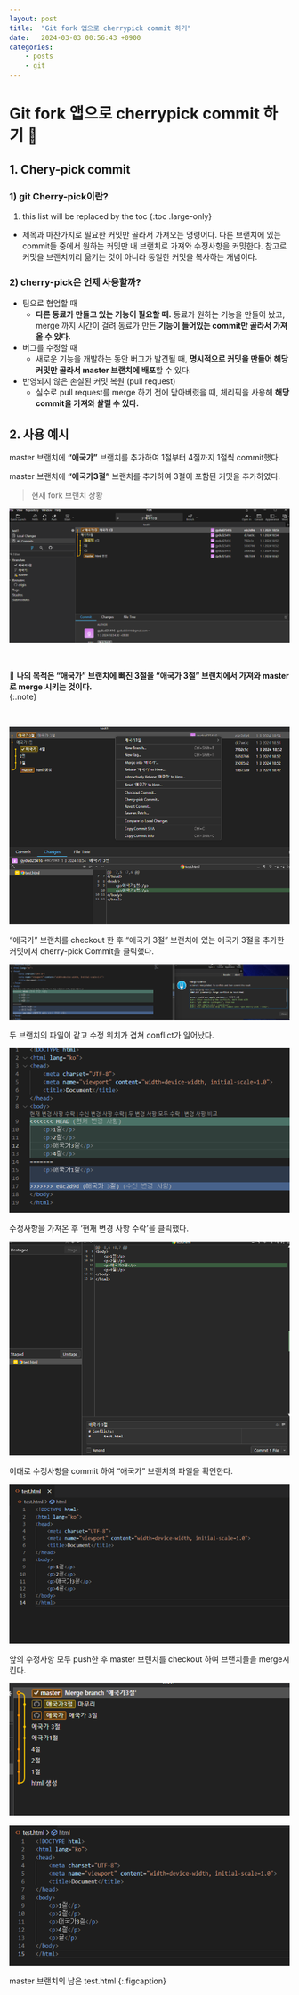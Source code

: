 ```yaml
---
layout: post
title:  "Git fork 앱으로 cherrypick commit 하기"
date:   2024-03-03 00:56:43 +0900
categories: 
    - posts
    - git
---
```


# Git fork 앱으로 cherrypick commit 하기 🍒

## 1. Chery-pick commit

### 1) git Cherry-pick이란?

1. this list will be replaced by the toc
{:toc .large-only}

- 제목과 마찬가지로 필요한 커밋만 골라서 가져오는 명령어다.
다른 브랜치에 있는 commit들 중에서 원하는 커밋만 내 브랜치로 가져와 수정사항을 커밋한다.
참고로 커밋을 브랜치끼리 옮기는 것이 아니라 동일한 커밋을 복사하는 개념이다.

### 2) cherry-pick은 언제 사용할까?

- 팀으로 협업할 때
    - **다른 동료가 만들고 있는 기능이 필요할 때.**
동료가 원하는 기능을 만들어 놨고, merge 까지 시간이 걸려 동료가 만든 **기능이 들어있는 commit만 골라서 가져올 수 있다.**
- 버그를 수정할 때
    - 새로운 기능을 개발하는 동안 버그가 발견될 때, **명시적으로 커밋을 만들어 해당 커밋만 골라서 master 브랜치에 배포**할 수 있다.
- 반영되지 않은 손실된 커밋 복원 (pull request)
    - 실수로 pull request를 merge 하기 전에 닫아버렸을 때, 체리픽을 사용해 **해당 commit을 가져와 살릴 수 있다.**

## 2. 사용 예시

master 브랜치에 **“애국가”** 브랜치를 추가하여 1절부터 4절까지 1절씩 commit했다.

master 브랜치에 **“애국가3절”** 브랜치를 추가하여 3절이 포함된 커밋을 추가하였다.

> 현재 fork 브랜치 상황
> 

![Full-width image](/assets/img/git/1-1.png)

<br />



🍒 **나의 목적은 “애국가” 브랜치에 빠진 3절을 “애국가 3절” 브랜치에서 가져와 master로 merge 시키는 것이다.** <br/>
{:.note}
  

<br />

![Full-width image](/assets/img/git/1-2.png)

“애국가” 브랜치를 checkout 한 후 “애국가 3절” 브랜치에 있는 애국가 3절을 추가한 커밋에서 cherry-pick Commit을 클릭했다.

![Full-width image](/assets/img/git/1-3.png)

두 브랜치의 파일이 같고 수정 위치가 겹쳐 conflict가 일어났다.

![Full-width image](/assets/img/git/1-4.png)

수정사항을 가져온 후 ‘현재 변경 사항 수락’을 클릭했다.

![Full-width image](/assets/img/git/1-5.png)

이대로 수정사항을 commit 하여 “애국가” 브랜치의 파일을 확인한다.

![Full-width image](/assets/img/git/1-6.png)

앞의 수정사항 모두 push한 후 master 브랜치를 checkout 하여 브랜치들을 merge시킨다.

![Full-width image](/assets/img/git/1-7.png)

![Full-width image](/assets/img/git/1-8.png)

master 브랜치의 남은 test.html
{:.figcaption}